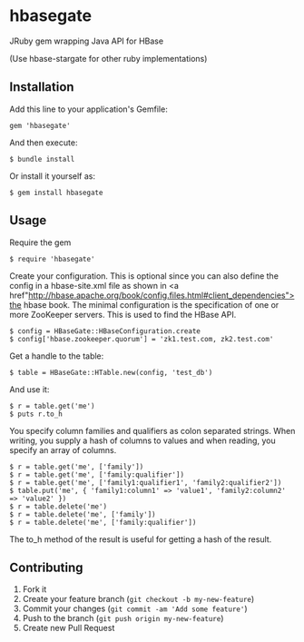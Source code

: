 hbasegate
=========

JRuby gem wrapping Java API for HBase

(Use hbase-stargate for other ruby implementations)

## Installation

Add this line to your application's Gemfile:

    gem 'hbasegate'

And then execute:

    $ bundle install

Or install it yourself as:

    $ gem install hbasegate

## Usage

Require the gem

    $ require 'hbasegate'

Create your configuration. This is optional since you can also define the config in a hbase-site.xml file as
shown in <a href"http://hbase.apache.org/book/config.files.html#client_dependencies">the hbase book</a>. The
minimal configuration is the specification of one or more ZooKeeper servers. This is used to find the HBase
API.

    $ config = HBaseGate::HBaseConfiguration.create
    $ config['hbase.zookeeper.quorum'] = 'zk1.test.com, zk2.test.com'

Get a handle to the table:

    $ table = HBaseGate::HTable.new(config, 'test_db')

And use it:

    $ r = table.get('me')
    $ puts r.to_h

You specify column families and qualifiers as colon separated strings. When writing, you supply a hash of
columns to values and when reading, you specify an array of columns.

    $ r = table.get('me', ['family'])
    $ r = table.get('me', ['family:qualifier'])
    $ r = table.get('me', ['family1:qualifier1', 'family2:qualifier2'])
    $ table.put('me', { 'family1:column1' => 'value1', 'family2:column2' => 'value2' })
    $ r = table.delete('me')
    $ r = table.delete('me', ['family'])
    $ r = table.delete('me', ['family:qualifier'])

The to_h method of the result is useful for getting a hash of the result.

## Contributing

1. Fork it
2. Create your feature branch (`git checkout -b my-new-feature`)
3. Commit your changes (`git commit -am 'Add some feature'`)
4. Push to the branch (`git push origin my-new-feature`)
5. Create new Pull Request
